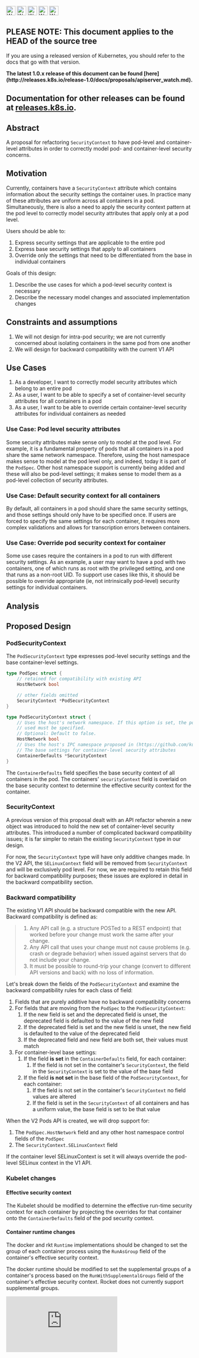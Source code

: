 <!-- BEGIN MUNGE: UNVERSIONED_WARNING -->

<!-- BEGIN STRIP_FOR_RELEASE -->

<img src="http://kubernetes.io/img/warning.png" alt="WARNING"
     width="25" height="25">
<img src="http://kubernetes.io/img/warning.png" alt="WARNING"
     width="25" height="25">
<img src="http://kubernetes.io/img/warning.png" alt="WARNING"
     width="25" height="25">
<img src="http://kubernetes.io/img/warning.png" alt="WARNING"
     width="25" height="25">
<img src="http://kubernetes.io/img/warning.png" alt="WARNING"
     width="25" height="25">

<h2>PLEASE NOTE: This document applies to the HEAD of the source tree</h2>

If you are using a released version of Kubernetes, you should
refer to the docs that go with that version.

<strong>
The latest 1.0.x release of this document can be found
[here](http://releases.k8s.io/release-1.0/docs/proposals/apiserver_watch.md).

Documentation for other releases can be found at
[releases.k8s.io](http://releases.k8s.io).
</strong>
--

<!-- END STRIP_FOR_RELEASE -->

<!-- END MUNGE: UNVERSIONED_WARNING -->

## Abstract

A proposal for refactoring `SecurityContext` to have pod-level and container-level attributes in
order to correctly model pod- and container-level security concerns.

## Motivation

Currently, containers have a `SecurityContext` attribute which contains information about the
security settings the container uses.  In practice many of these attributes are uniform across all
containers in a pod.  Simultaneously, there is also a need to apply the security context pattern
at the pod level to correctly model security attributes that apply only at a pod level.

Users should be able to:

1.  Express security settings that are applicable to the entire pod
2.  Express base security settings that apply to all containers
3.  Override only the settings that need to be differentiated from the base in individual
    containers

Goals of this design:

1.  Describe the use cases for which a pod-level security context is necessary
2.  Describe the necessary model changes and associated implementation changes

## Constraints and assumptions

1.  We will not design for intra-pod security; we are not currently concerned about isolating
    containers in the same pod from one another
1.  We will design for backward compatibility with the current V1 API

## Use Cases

1.  As a developer, I want to correctly model security attributes which belong to an entire pod
2.  As a user, I want to be able to specify a set of container-level security attributes for
    all containers in a pod
3.  As a user, I want to be able to override certain container-level security attributes for
    individual containers as needed

### Use Case: Pod level security attributes

Some security attributes make sense only to model at the pod level.  For example, it is a
fundamental property of pods that all containers in a pod share the same network namespace.
Therefore, using the host namespace makes sense to model at the pod level only, and indeed, today
it is part of the `PodSpec`.  Other host namespace support is currently being added and these will
also be pod-level settings; it makes sense to model them as a pod-level collection of security
attributes.

### Use Case: Default security context for all containers

By default, all containers in a pod should share the same security settings, and those settings
should only have to be specified once.  If users are forced to specify the same settings for each
container, it requires more complex validations and allows for transcription errors between
containers.

### Use Case: Override pod security context for container

Some use cases require the containers in a pod to run with different security settings.  As an
example, a user may want to have a pod with two containers, one of which runs as root with the
privileged setting, and one that runs as a non-root UID.  To support use cases like this, it should
be possible to override appropriate (ie, not intrinsically pod-level) security settings for
individual containers.

## Analysis


## Proposed Design

### PodSecurityContext

The `PodSecurityContext` type expresses pod-level security settings and the base container-level
settings.  

```go
type PodSpec struct {
    // retained for compatibility with existing API
    HostNetwork bool

    // other fields omitted
    SecurityContext *PodSecurityContext
}

type PodSecurityContext struct {
    // Uses the host's network namespace. If this option is set, the ports that will be
    // used must be specified.
    // Optional: Default to false.
    HostNetwork bool
    // Uses the host's IPC namespace proposed in (https://github.com/kubernetes/kubernetes/pull/12470)    HostIPC bool
    // The base settings for container-level security attributes
    ContainerDefaults *SecurityContext
}
```

The `ContainerDefaults` field specifies the base security context of all containers in the pod.
The containers' `securityContext` field is overlaid on the base security context to determine the
effective security context for the container.

### SecurityContext

A previous version of this proposal dealt with an API refactor wherein a new object was introduced
to hold the new set of container-level security attributes.  This introduced a number of complicated
backward compatibility issues; it is far simpler to retain the existing `SecurityContext` type in
our design.

For now, the `SecurityContext` type will have only additive changes made.  In the V2 API, the
`SELinuxContext` field will be removed from `SecurityContext` and will be exclusively pod level.
For now, we are required to retain this field for backward compatibility purposes; these issues are
explored in detail in the backward compatibility section.

### Backward compatibility

The existing V1 API should be backward compatible with the new API.  Backward compatibility is
defined as:

> 1.  Any API call (e.g. a structure POSTed to a REST endpoint) that worked before your change must
>     work the same after your change.
> 2.  Any API call that uses your change must not cause problems (e.g. crash or degrade behavior) when
>     issued against servers that do not include your change.
> 3.  It must be possible to round-trip your change (convert to different API versions and back) with
>     no loss of information.

Let's break down the fields of the `PodSecurityContext` and examine the backward compatibility rules
for each class of field:

1.  Fields that are purely additive have no backward compatibility concerns
2.  For fields that are moving from the `PodSpec` to the `PodSecurityContext`:
    1.  If the new field is set and the deprecated field is unset, the deprecated field is defaulted
        to the value of the new field
    2.  If the deprecated field is set and the new field is unset, the new field is defaulted to the
        value of the deprecated field
    3.  If the deprecated field and new field are both set, their values must match
2.  For container-level base settings:
    1.  If the field **is set** in the `ContainerDefaults` field, for each container:
        1.  If the field is not set in the container's `SecurityContext`, the field in the
            `SecurityContext` is set to the value of the base field
    2.  If the field **is not set** in the base field of the `PodSecurityContext`,
        for each container:
        1.  If the field is not set in the container's `SecurityContext` no field values are altered
        2.  If the field is set in the `SecurityContext` of all containers and has a uniform value,
            the base field is set to be that value

When the V2 Pods API is created, we will drop support for:

1.  The `PodSpec.HostNetwork` field and any other host namespace control fields of the `PodSpec`
2.  The `SecurityContext.SELinuxContext` field

If the container level SELinuxContext is set it will always override the pod-level SELinux context
in the V1 API.

### Kubelet changes

#### Effective security context

The Kubelet should be modified to determine the effective run-time security context for each
container by projecting the overrides for that container onto the `ContainerDefaults` field of the
pod security context.

#### Container runtime changes

The docker and rkt `Runtime` implementations should be changed to set the group of each container
process using the `RunAsGroup` field of the container's effective security context.

The docker runtime should be modified to set the supplemental groups of a container's process based
on the `RunWithSupplementalGroups` field of the container's effective security context.  Rocket
does not currently support supplemental groups.

<!-- BEGIN MUNGE: GENERATED_ANALYTICS -->
[![Analytics](https://kubernetes-site.appspot.com/UA-36037335-10/GitHub/docs/proposals/pod-security-context.md?pixel)]()
<!-- END MUNGE: GENERATED_ANALYTICS -->
    